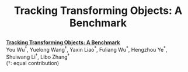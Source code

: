 # <p align="center">Tracking Transforming Objects: A Benchmark</p>
[**Tracking Transforming Objects: A Benchmark**](https://arxiv.org/pdf/2404.18143)<br>
You Wu<sup>$\dagger$</sup>, Yuelong Wang<sup>$\dagger$</sup>, Yaxin Liao<sup>\*</sup>, Fuliang Wu<sup>\*</sup>, Hengzhou Ye<sup>\*</sup>, Shuiwang Li<sup>$\dagger$</sup>, Libo Zhang<sup>$\dagger$</sup> <br> ($\dagger$: equal contribution)<br>
